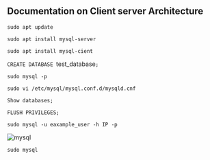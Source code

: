 ## Documentation on Client server Architecture

`sudo apt update`

`sudo apt install mysql-server`

`sudo apt install mysql-cient`

`CREATE DATABASE `test_database`;`

`sudo mysql -p`

`sudo vi /etc/mysql/mysql.conf.d/mysqld.cnf`

`Show databases;`

`FLUSH PRIVILEGES;`

`sudo mysql -u eaxample_user -h IP -p`

![mysql](cient_server)

`sudo mysql`

